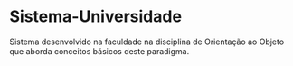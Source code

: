 # Sistema-Universidade
Sistema desenvolvido na faculdade na disciplina de Orientação ao Objeto que aborda conceitos básicos deste paradigma.
